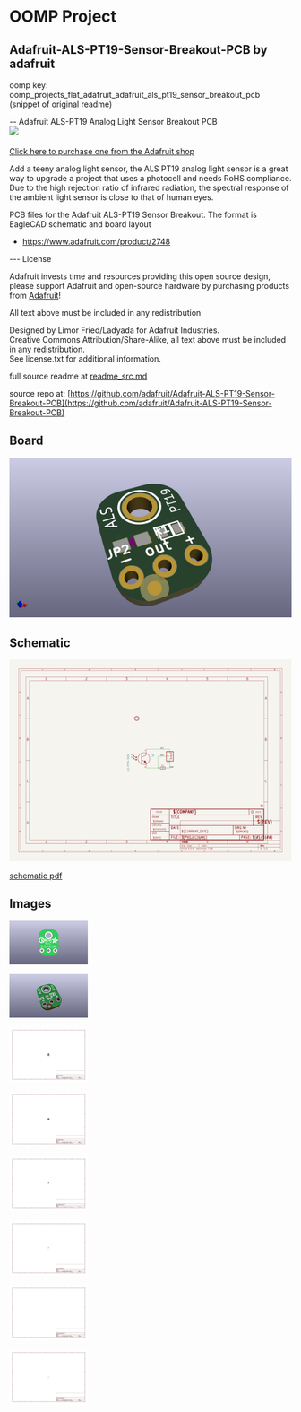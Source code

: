 # OOMP Project  
## Adafruit-ALS-PT19-Sensor-Breakout-PCB  by adafruit  
  
oomp key: oomp_projects_flat_adafruit_adafruit_als_pt19_sensor_breakout_pcb  
(snippet of original readme)  
  
-- Adafruit ALS-PT19 Analog Light Sensor Breakout PCB  
<a href="http://www.adafruit.com/products/2748"><img src="assets/image.jpg?raw=true" width="500px"><br/>  
Click here to purchase one from the Adafruit shop</a>  
  
Add a teeny analog light sensor, the ALS PT19 analog light sensor is a great way to upgrade a project that uses a photocell and needs RoHS compliance. Due to the high rejection ratio of infrared radiation, the spectral response of the ambient light sensor is close to that of human eyes.  
  
PCB files for the Adafruit ALS-PT19 Sensor Breakout. The format is EagleCAD schematic and board layout  
- https://www.adafruit.com/product/2748  
  
--- License  
  
Adafruit invests time and resources providing this open source design, please support Adafruit and open-source hardware by purchasing products from [Adafruit](https://www.adafruit.com)!  
  
All text above must be included in any redistribution  
  
Designed by Limor Fried/Ladyada for Adafruit Industries.  
Creative Commons Attribution/Share-Alike, all text above must be included in any redistribution.   
See license.txt for additional information.  
  
  full source readme at [readme_src.md](readme_src.md)  
  
source repo at: [https://github.com/adafruit/Adafruit-ALS-PT19-Sensor-Breakout-PCB](https://github.com/adafruit/Adafruit-ALS-PT19-Sensor-Breakout-PCB)  
## Board  
  
[![working_3d.png](working_3d_600.png)](working_3d.png)  
## Schematic  
  
[![working_schematic.png](working_schematic_600.png)](working_schematic.png)  
  
[schematic pdf](working_schematic.pdf)  
## Images  
  
[![working_3D_bottom.png](working_3D_bottom_140.png)](working_3D_bottom.png)  
  
[![working_3D_top.png](working_3D_top_140.png)](working_3D_top.png)  
  
[![working_assembly_page_01.png](working_assembly_page_01_140.png)](working_assembly_page_01.png)  
  
[![working_assembly_page_02.png](working_assembly_page_02_140.png)](working_assembly_page_02.png)  
  
[![working_assembly_page_03.png](working_assembly_page_03_140.png)](working_assembly_page_03.png)  
  
[![working_assembly_page_04.png](working_assembly_page_04_140.png)](working_assembly_page_04.png)  
  
[![working_assembly_page_05.png](working_assembly_page_05_140.png)](working_assembly_page_05.png)  
  
[![working_assembly_page_06.png](working_assembly_page_06_140.png)](working_assembly_page_06.png)  
